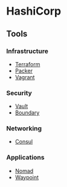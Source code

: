 # HashiCorp

<!--
https://www.linkedin.com/learning/paths/improve-your-infrastructure-automation-with-hashicorp-tools
-->

## Tools

### Infrastructure

- [Terraform](/hashicorp/hashicorp-terraform.md)
- [Packer](/hashicorp/hashicorp-packer.md)
- [Vagrant](/vagrant/README.md)

### Security

- [Vault](/hashicorp/hashicorp-vault.md)
- [Boundary](/hashicorp/hashicorp-boundary.md)

### Networking

- [Consul](/hashicorp/hashicorp-consul.md)

### Applications

- [Nomad](/hashicorp/hashicorp-nomad.md)
- [Waypoint](/hashicorp/hashicorp-waypoint.md)
